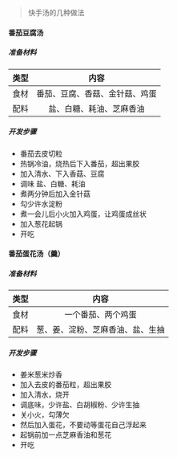 > 快手汤的几种做法

#### 番茄豆腐汤

##### 准备材料
| 类型  |       内容        |
|:----|:---------------:|
| 食材  | 番茄、豆腐、香菇、金针菇、鸡蛋 |
| 配料  |  盐、白糖、耗油、芝麻香油   |

##### 开发步骤
- 番茄去皮切粒
- 热锅冷油，烧热后下入番茄，超出果胶
- 加入清水、下入香菇、豆腐
- 调味 盐、白糖、耗油
- 煮两分钟后加入金针菇
- 勾少许水淀粉
- 煮一会儿后小火加入鸡蛋，让鸡蛋成丝状
- 加入葱花起锅
- 开吃

#### 番茄蛋花汤（羹）

##### 准备材料
| 类型  |        内容        |
|:----|:----------------:|
| 食材  |    一个番茄、两个鸡蛋     |
| 配料  | 葱、姜、淀粉、芝麻香油、盐、生抽 |

##### 开发步骤
- 姜米葱米炒香
- 加入去皮的番茄粒，超出果胶
- 加入清水，烧开
- 调底味，少许盐、白胡椒粉、少许生抽
- 关小火，勾薄欠
- 然后加入蛋花，不要动等蛋花自己浮起来
- 起锅前加一点芝麻香油和葱花
- 开吃